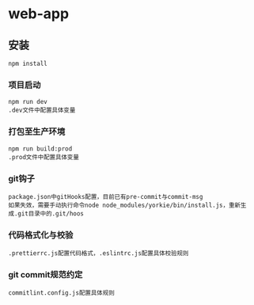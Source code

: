 # web-app

## 安装
```
npm install
```

### 项目启动
```
npm run dev
.dev文件中配置具体变量
```

### 打包至生产环境
```
npm run build:prod
.prod文件中配置具体变量
```

### git钩子
```
package.json中gitHooks配置，目前已有pre-commit与commit-msg
如果失效，需要手动执行命令node node_modules/yorkie/bin/install.js，重新生成.git目录中的.git/hoos
```

### 代码格式化与校验
```
.prettierrc.js配置代码格式，.eslintrc.js配置具体校验规则
```
### git commit规范约定
```
commitlint.config.js配置具体规则
```

